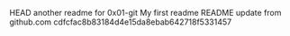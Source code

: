 HEAD
another readme for 0x01-git
My first readme
README update from github.com
cdfcfac8b83184d4e15da8ebab642718f5331457
